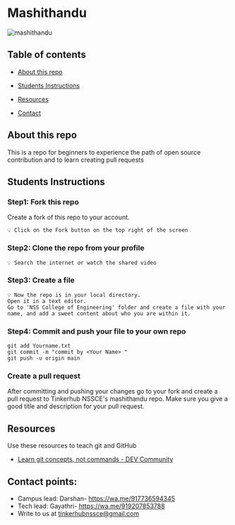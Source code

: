 # Mashithandu

![mashithandu](https://github.com/tinkerhub-org/mashithandu/blob/main/resources/rajesh-mashithandu.jpg)


## Table of contents

- [About this repo](#about-this-repo)
- [Students Instructions](#students-instructions)

- [Resources](#resources)
- [Contact](#Contact-points)

## About this repo 

This is a repo for beginners to experience the path of open source contribution and to learn creating pull requests
  
## Students Instructions

###  Step1: Fork this repo
Create a fork of this repo to your account.
``` 
💡 Click on the Fork button on the top right of the screen
```

### Step2: Clone the repo from your profile

```
💡 Search the internet or watch the shared video
```

### Step3: Create a file

```
💡 Now the repo is in your local directory.
Open it in a text editor. 
Go to 'NSS College of Engineering' folder and create a file with your name, and add a sweet content about who you are within it.
```

### Step4: Commit and push your file to your own repo

```
git add Yourname.txt
git commit -m "commit by <Your Name> "
git push -u origin main
```

### Create a pull request

After committing and pushing your changes go to your fork and create a pull request to Tinkerhub NSSCE's mashithandu repo. Make sure you give a good title and description for your pull request.

## Resources

Use these resources to teach git and GitHub

- [Learn git concepts, not commands - DEV Community](https://dev.to/unseenwizzard/learn-git-concepts-not-commands-4gjc)

## Contact points:
- Campus lead: Darshan- https://wa.me/917736594345
- Tech lead: Gayathri- https://wa.me/919207853788
- Write to us at tinkerhubnssce@gmail.com
